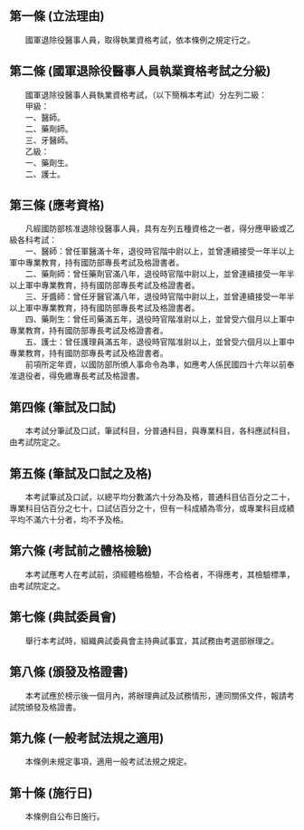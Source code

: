 第一條 (立法理由)
-----------------
　　國軍退除役醫事人員，取得執業資格考試，依本條例之規定行之。  


第二條 (國軍退除役醫事人員執業資格考試之分級)
---------------------------------------------
　　國軍退除役醫事人員執業資格考試，（以下簡稱本考試）分左列二級：  
　　甲級：  
　　一、醫師。  
　　二、藥劑師。  
　　三、牙醫師。  
　　乙級：  
　　一、藥劑生。  
　　二、護士。  


第三條 (應考資格)
-----------------
　　凡經國防部核准退除役醫事人員，具有左列五種資格之一者，得分應甲級或乙級各科考試：  
　　一、醫師：曾任軍醫滿十年，退役時官階中尉以上，並曾連續接受一年半以上軍中專業教育，持有國防部專長考試及格證書者。  
　　二、藥劑師：曾任藥劑官滿八年，退役時官階中尉以上，並曾連續接受一年半以上軍中專業教育，持有國防部專長考試及格證書者。  
　　三、牙醬師：曾任牙醫官滿八年，退役時官階中尉以上，並曾連續接受一年半以上軍中專業教育，持有國防部專長考試及格證書者。  
　　四、藥劑生：曾任司藥滿五年，退役時官階准尉以上，並曾受六個月以上軍中專業教育，持有國防部專長考試及格證書者。  
　　五、護士：曾任護理員滿五年，退役時官階准尉以上，並曾受六個月以上軍中專業教育，持有國防部專長考試及格證書者。  
　　前項所定年資，以國防部所頒人事命令為準，如應考人係民國四十六年以前奉准退役者，得免繳專長考試及格證書。  


第四條 (筆試及口試)
-------------------
　　本考試分筆試及口試，筆試科目，分普通科目，與專業科目，各科應試科目，由考試院定之。  


第五條 (筆試及口試之及格)
-------------------------
　　本考試筆試及口試，以總平均分數滿六十分為及格，普通科目佔百分之二十，專業科目佔百分之七十，口試佔百分之十，但有一科成績為零分，或專業科目成績平均不滿六十分者，均不予及格。  


第六條 (考試前之體格檢驗)
-------------------------
　　本考試應考人在考試前，須經體格檢驗，不合格者，不得應考，其檢驗標準，由考試院定之。  


第七條 (典試委員會)
-------------------
　　舉行本考試時，組織典試委員會主持典試事宜，其試務由考選部辦理之。  


第八條 (頒發及格證書)
---------------------
　　本考試應於榜示後一個月內，將辦理典試及試務情形，連同關係文件，報請考試院頒發及格證書。  


第九條 (一般考試法規之適用)
---------------------------
　　本條例未規定事項，適用一般考試法規之規定。  


第十條 (施行日)
---------------
　　本條例自公布日施行。